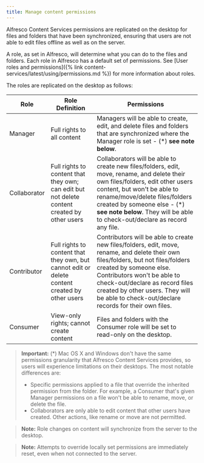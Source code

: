 ```yaml
---
title: Manage content permissions
---
```


Alfresco Content Services permissions are replicated on the desktop for files and folders that have been synchronized, ensuring that users are not able to edit files offline as well as on the server.

A role, as set in Alfresco, will determine what you can do to the files and folders. Each role in Alfresco has a default set of permissions. See [User roles and permissions]({% link content-services/latest/using/permissions.md %}) for more information about roles.

The roles are replicated on the desktop as follows:

|Role|Role Definition|Permissions|
|----|---------------|-----------|
|Manager|Full rights to all content|Managers will be able to create, edit, and delete files and folders that are synchronized where the Manager role is set - (*) **see note below**.|
|Collaborator|Full rights to content that they own; can edit but not delete content created by other users|Collaborators will be able to create new files/folders, edit, move, rename, and delete their own files/folders, edit other users content, but won't be able to rename/move/delete files/folders created by someone else - (*) **see note below**. They will be able to check-out/declare as record any file.|
|Contributor|Full rights to content that they own, but cannot edit or delete content created by other users|Contributors will be able to create new files/folders, edit, move, rename, and delete their own files/folders, but not files/folders created by someone else. Contributors won't be able to check-out/declare as record files created by other users. They will be able to check-out/declare records for their own files.|
|Consumer|View-only rights; cannot create content|Files and folders with the Consumer role will be set to read-only on the desktop.|

>**Important:** (*) Mac OS X and Windows don't have the same permissions granularity that Alfresco Content Services provides, so users will experience limitations on their desktops. 
>The most notable differences are: 
>* Specific permissions applied to a file that override the inherited permission from the folder. For example, a Consumer that's given Manager permissions on a file won't be able to rename, move, or delete the file.
>* Collaborators are only able to edit content that other users have created. Other actions, like rename or move are not permitted.

>**Note:** Role changes on content will synchronize from the server to the desktop.

>**Note:** Attempts to override locally set permissions are immediately reset, even when not connected to the server.
